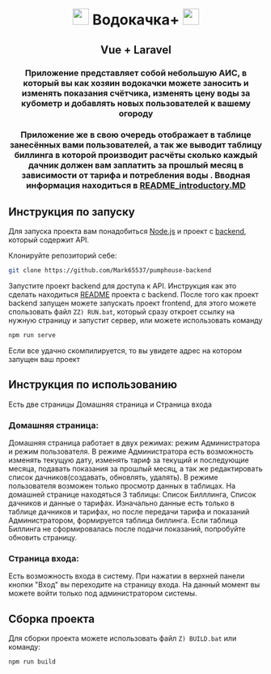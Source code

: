 <h1 align="center"><img src="https://vuejs.org/logo.svg" height="32"/> Водокачка+ <img src="https://vuejs.org/logo.svg" height="32"/></h1>
<h2 align="center">Vue + Laravel</h2>
<h3 align="center">Приложение представляет собой небольшую АИС, в который вы как хозяин водокачки можете заносить и изменять показания счётчика, изменять цену воды за кубометр и добавлять новых пользователей к вашему огороду</h3>
<h3 align="center">Приложение же в свою очередь отображает в таблице занесённых вами пользователей, а так же выводит таблицу биллинга в которой 
производит расчёты сколько каждый дачник должен вам заплатить за прошлый месяц в зависимости от тарифа и потребления воды .
Вводная информация находиться в <a href="https://github.com/Mark65537/pumphouse-frontend/blob/master/README_introductory.MD">README_introductory.MD</a></h3>

## Инструкция по запуску
Для запуска проекта вам понадобиться <a href="https://nodejs.org/en">Node.js</a> и проект с <a href="https://github.com/Mark65537/pumphouse-backend">backend</a>, который содержит API.

Клонируйте репозиторий  себе:

```sh
git clone https://github.com/Mark65537/pumphouse-backend
```

Запустите проект backend для доступа к API.
Инструкция как это сделать находиться <a href="https://github.com/Mark65537/pumphouse-backend/README.MD">README</a>
проекта с backend.
После того как проект backend запущен можете запускать
проект frontend, для этого можете спользовать файл 
`ZZ) RUN.bat`, который сразу откроет ссылку на нужную страницу
и запустит сервер, или можете использовать команду
```bat
npm run serve
```
Если все удачно скомпилируется, то вы увидете адрес на 
котором запущен ваш проект 
## Инструкция по использованию
Есть две страницы Домашняя страница и Страница входа

### Домашняя страница:
Домашняя страница работает в двух режимах: режим Администратора и режим пользователя. В режиме Администратора есть возможность изменять текущую дату, изменять тариф за текущий и последующие месяца, подавать показания за прошлый месяц, а так же редактировать список дачников(создавать, обновлять, удалять). В режиме пользователя возможен только просмотр данных в таблицах. На домашней странице находяться 3 таблицы: Список Билллинга, Список дачников и данные о тарифах. Изначально данные есть только в таблице дачников и тарифах, но после передачи тарифа и показаний Администратором, формируется таблица биллинга.
Если таблица Биллинга не сформировалась после подачи показаний, попробуйте обновить страницу.

### Страница входа:
Есть возможность входа в систему. При нажатии в верхней панели 
кнопки "Вход" вы переходите на страницу входа. На данный 
момент вы можете войти только под администратором системы.

## Сборка проекта

Для сборки проекта можете использовать файл 
`Z) BUILD.bat` или команду:
```sh
npm run build
```
